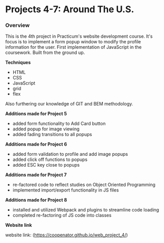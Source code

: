 # Projects 4-7: Around The U.S.

### Overview

This is the 4th project in Practicum's website development course. It's focus is to implement a form popup window to modify the profile information for the user. First implementation of JavaScript in the coursework. Built from the ground up.

**Techniques**
* HTML
* CSS
* JavaScript
* grid
* flex

Also furthering our knowledge of GIT and BEM methodology.

**Additions made for Project 5**
* added form functionality to Add Card button
* added popup for image viewing
* added fading transitions to all popups

**Additions made for Project 6**
* added form validation to profile and add image popups
* added click off functions to popups
* added ESC key close to popups

**Additions made for Project 7**
* re-factored code to reflect studies on Object Oriented Programming
* implemented import/export functionality in JS files

**Additions made for Project 8**
* installed and utilized Webpack and plugins to streamline code loading
* completed re-factoring of JS code into classes

**Website link**

website link: (https://coopenator.github.io/web_project_4/)